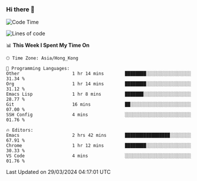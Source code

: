 ### Hi there 👋

<!--
**nicehiro/nicehiro** is a ✨ _special_ ✨ repository because its `README.md` (this file) appears on your GitHub profile.

Here are some ideas to get you started:

- 🔭 I’m currently working on ...
- 🌱 I’m currently learning ...
- 👯 I’m looking to collaborate on ...
- 🤔 I’m looking for help with ...
- 💬 Ask me about ...
- 📫 How to reach me: ...
- 😄 Pronouns: ...
- ⚡ Fun fact: ...
-->

<!--START_SECTION:waka-->
![Code Time](http://img.shields.io/badge/Code%20Time-294%20hrs%2029%20mins-blue)

![Lines of code](https://img.shields.io/badge/From%20Hello%20World%20I%27ve%20Written-2.6%20million%20lines%20of%20code-blue)

📊 **This Week I Spent My Time On** 

```text
🕑︎ Time Zone: Asia/Hong_Kong

💬 Programming Languages: 
Other                    1 hr 14 mins        ████████░░░░░░░░░░░░░░░░░   31.34 % 
Org                      1 hr 14 mins        ████████░░░░░░░░░░░░░░░░░   31.12 % 
Emacs Lisp               1 hr 8 mins         ███████░░░░░░░░░░░░░░░░░░   28.77 % 
Git                      16 mins             ██░░░░░░░░░░░░░░░░░░░░░░░   07.00 % 
SSH Config               4 mins              ░░░░░░░░░░░░░░░░░░░░░░░░░   01.76 % 

🔥 Editors: 
Emacs                    2 hrs 42 mins       █████████████████░░░░░░░░   67.91 % 
Chrome                   1 hr 12 mins        ████████░░░░░░░░░░░░░░░░░   30.33 % 
VS Code                  4 mins              ░░░░░░░░░░░░░░░░░░░░░░░░░   01.76 % 
```


 Last Updated on 29/03/2024 04:17:01 UTC
<!--END_SECTION:waka-->
